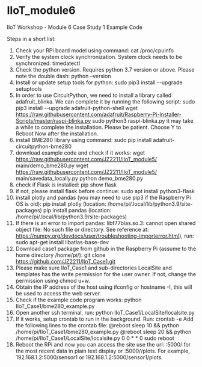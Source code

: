 # IIoT_module6
IIoT Workshop - Module 6 
Case Study 1 Example Code

Steps in a short list:
1.	Check your RPi board model using command:
  cat  /proc/cpuinfo
2.	Verify the system clock synchronization. System clock needs to be synchronized:
  timedatectl
3.	Check the python version. Requires python 3.7 version or above. Please note the double dash:
  python –version  
4.	Install or update setup tools for python:
  sudo pip3 install --upgrade setuptools
5.	In order to use CircuitPython, we need to install a library called adafruit_blinka. We can complete it by running the following script:
  sudo pip3 install --upgrade adafruit-python-shell 
  wget https://raw.githubusercontent.com/adafruit/Raspberry-Pi-Installer-Scripts/master/raspi-blinka.py 
  sudo python3 raspi-blinka.py
it may take a while to complete the installation. Please be patient. Choose Y to Reboot Now after the installation.  
6.	install BME280 library using command: 
  sudo pip install adafruit-circuitpython-bme280 
7.	download example code and check if it works:
  wget https://raw.githubusercontent.com/JZ2211/IIoT_module5/ main/demo_bme280.py 
  wget https://raw.githubusercontent.com/JZ2211/IIoT_module5/ main/savedata_locally.py 
  python demo_bme280.py
8.	check if Flask is installed:  pip show flask
9.	if not, please install flask before continue: sudo apt install python3-flask
10.	install plotly and pandas (you may need to use pip3 if the Raspberry Pi OS is old): 
  pip install plotly (location: /home/pi/.local/lib/python3.9/site-packages)
  pip install pandas (location: /home/pi/.local/lib/python3.9/site-packages)
11.	If there is an error to import pandas: libf77blas.so.3: cannot open shared object file: No such file or directory. See reference at: https://numpy.org/devdocs/user/troubleshooting-importerror.html), run: 
  sudo apt-get install libatlas-base-dev 
12.	Download case1 package from github in the Raspberry Pi (assume to the home directory /home/pi/):
  git clone https://github.com/JZ2211/IIoT_Case1.git
13.	Please make sure IIoT_Case1 and sub-directories LocalSite and templates has the write permission for the user owner. If not, change the permission using chmod u+w.
14.	Obtain the IP address of the host using ifconfig or hostname -I, this will be used to access the web server.
15.	Check if the example code program works: 
 python IIoT_Case1/bme280_example.py
16.	Open another ssh terminal, run: 
  python IIoT_Case1/LocalSite/localsite.py
17.	If it works, setup crontab to run in the background. Run:
  crontab -e 
Add the following lines to the crontab file: 
  @reboot sleep 10 && python /home/pi/IIoT_Case1/bme280_example.py
  @reboot sleep 20 && python /home/pi/IIoT_Case1/LocalSite/localsite.py
  0 0 * * 0 sudo reboot
18.	Reboot the RPi and now you can access the site use the url: <ip-address>:5000/<sensorID> for the most recent data in plain text display or <ip-address>:5000/<sensorID>/plots. For example, 192.168.1.2:5000/sensor1  or 192.168.1.2:5000/sensor1/plots. 
